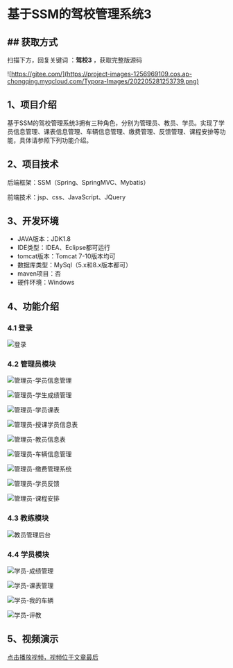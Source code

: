 # 基于SSM的驾校管理系统3

## ## 获取方式

扫描下方，回复关键词  ：**驾校3** ，获取完整版源码

![https://gitee.com/](https://project-images-1256969109.cos.ap-chongqing.myqcloud.com/Typora-Images/202205281253739.png)

## 1、项目介绍

基于SSM的驾校管理系统3拥有三种角色，分别为管理员、教员、学员。实现了学员信息管理、课表信息管理、车辆信息管理、缴费管理、反馈管理、课程安排等功能，具体请参照下列功能介绍。


## 2、项目技术

后端框架：SSM（Spring、SpringMVC、Mybatis）

前端技术：jsp、css、JavaScript、JQuery

## 3、开发环境

- JAVA版本：JDK1.8
- IDE类型：IDEA、Eclipse都可运行
- tomcat版本：Tomcat 7-10版本均可
- 数据库类型：MySql（5.x和8.x版本都可） 
- maven项目：否
- 硬件环境：Windows 


## 4、功能介绍

### 4.1 登录

![登录](https://project-images-1256969109.cos.ap-chongqing.myqcloud.com/%20Typora-Images/202309191600115.jpg)

### 4.2 管理员模块

![管理员-学员信息管理](https://project-images-1256969109.cos.ap-chongqing.myqcloud.com/%20Typora-Images/202309191600511.jpg)

![管理员-学生成绩管理](https://project-images-1256969109.cos.ap-chongqing.myqcloud.com/%20Typora-Images/202309191600448.jpg)

![管理员-学员课表](https://project-images-1256969109.cos.ap-chongqing.myqcloud.com/%20Typora-Images/202309191600566.jpg)

![管理员-授课学员信息表](https://project-images-1256969109.cos.ap-chongqing.myqcloud.com/%20Typora-Images/202309191600719.jpg)

![管理员-教员信息表](https://project-images-1256969109.cos.ap-chongqing.myqcloud.com/%20Typora-Images/202309191600689.jpg)

![管理员-车辆信息管理](https://project-images-1256969109.cos.ap-chongqing.myqcloud.com/%20Typora-Images/202309191600697.jpg)

![管理员-缴费管理系统](https://project-images-1256969109.cos.ap-chongqing.myqcloud.com/%20Typora-Images/202309191600851.jpg)

![管理员-学员反馈](https://project-images-1256969109.cos.ap-chongqing.myqcloud.com/%20Typora-Images/202309191601782.jpg)

![管理员-课程安排](https://project-images-1256969109.cos.ap-chongqing.myqcloud.com/%20Typora-Images/202309191601740.jpg)

### 4.3 教练模块

![教员管理后台](https://project-images-1256969109.cos.ap-chongqing.myqcloud.com/%20Typora-Images/202309191601941.jpg)

### 4.4 学员模块

![学员-成绩管理](https://project-images-1256969109.cos.ap-chongqing.myqcloud.com/%20Typora-Images/202309191601022.jpg)

![学员-课表管理](https://project-images-1256969109.cos.ap-chongqing.myqcloud.com/%20Typora-Images/202309191601668.jpg)

![学员-我的车辆](https://project-images-1256969109.cos.ap-chongqing.myqcloud.com/%20Typora-Images/202309191601065.jpg)

![学员-评教](https://project-images-1256969109.cos.ap-chongqing.myqcloud.com/%20Typora-Images/202309191601791.jpg)

## 5、视频演示

[点击播放视频，视频位于文章最后](输入链接)



